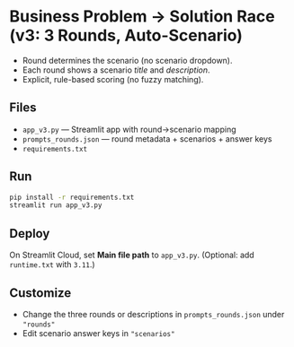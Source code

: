 
# Business Problem → Solution Race (v3: 3 Rounds, Auto-Scenario)

- Round determines the scenario (no scenario dropdown).
- Each round shows a scenario *title* and *description*.
- Explicit, rule-based scoring (no fuzzy matching).

## Files
- `app_v3.py` — Streamlit app with round→scenario mapping
- `prompts_rounds.json` — round metadata + scenarios + answer keys
- `requirements.txt`

## Run
```bash
pip install -r requirements.txt
streamlit run app_v3.py
```

## Deploy
On Streamlit Cloud, set **Main file path** to `app_v3.py`. (Optional: add `runtime.txt` with `3.11`.)

## Customize
- Change the three rounds or descriptions in `prompts_rounds.json` under `"rounds"`
- Edit scenario answer keys in `"scenarios"`
